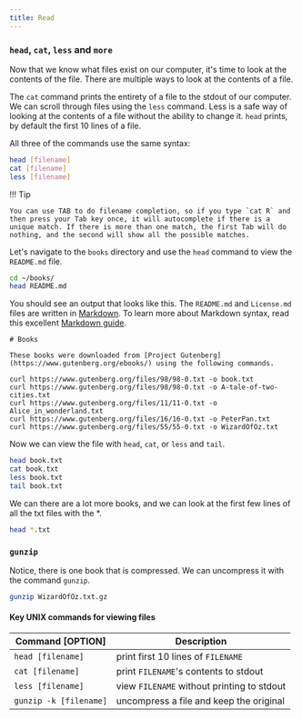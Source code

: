 ```yaml
---
title: Read
---
```



### `head`, `cat`, `less` and `more`

Now that we know what files exist on our computer, it's time to look at the contents of the file. There are multiple ways to look at the contents of a file. 

The `cat` command prints the entirety of a file to the stdout of our computer. We can scroll through files using the `less` command. Less is a safe way of looking at the contents of a file without the ability to change it. `head` prints, by default the first 10 lines of a file.


All three of the commands use the same syntax:

```bash
head [filename]
cat [filename]
less [filename]
```



!!! Tip

    You can use TAB to do filename completion, so if you type `cat R` and then press your Tab key once, it will autocomplete if there is a unique match. If there is more than one match, the first Tab will do nothing, and the second will show all the possible matches.



Let's navigate to the `books` directory and use the `head` command to view the `README.md` file. 

```bash
cd ~/books/
head README.md
```

You should see an output that looks like this. The `README.md` and `License.md` files are written in [Markdown](https://en.wikipedia.org/wiki/Markdown). To learn more about Markdown syntax, read this excellent [Markdown guide](https://github.com/adam-p/markdown-here/wiki/Markdown-Cheatsheet).

``` 
# Books

These books were downloaded from [Project Gutenberg](https://www.gutenberg.org/ebooks/) using the following commands. 

curl https://www.gutenberg.org/files/98/98-0.txt -o book.txt
curl https://www.gutenberg.org/files/98/98-0.txt -o A-tale-of-two-cities.txt
curl https://www.gutenberg.org/files/11/11-0.txt -o Alice_in_wonderland.txt
curl https://www.gutenberg.org/files/16/16-0.txt -o PeterPan.txt
curl https://www.gutenberg.org/files/55/55-0.txt -o WizardOfOz.txt
```


Now we can view the file with `head`, `cat`, or `less` and `tail`. 

```bash
head book.txt
cat book.txt
less book.txt
tail book.txt
```


We can there are a lot more books, and we can look at the first few lines of all the txt files with the *. 

```bash
head *.txt
```

### `gunzip`

Notice, there is one book that is compressed. We can uncompress it with the command `gunzip`.

```bash
gunzip WizardOfOz.txt.gz
```

#### Key UNIX commands for viewing files
| Command [OPTION] | Description |
| -------- | -------- | 
|`head [filename]` | print first 10 lines of  `FILENAME` | 
|`cat [filename]`| print `FILENAME`'s contents to stdout|
|`less [filename]`|view `FILENAME` without printing  to stdout |
|`gunzip -k [filename]` | uncompress a file and keep the original |

